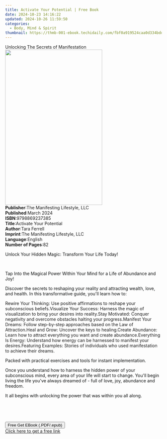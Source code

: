 ```yaml
---
title: Activate Your Potential | Free Book
date: 2024-10-23 14:16:22
updated: 2024-10-26 11:59:50
categories:
  - Body, Mind & Spirit
thumbnail: https://thmb-001-ebook.techidaily.com/fbf0a919524caa0d334bdd36cbfce3a35781c62c5883814e322b05527b7d4194.jpg
---
```

<main id="book-container">
  <div class="flex flex-col">
    <div class="book-brief flex-1 py-6 px-4 sm:p-6 md:py-10 md:px-8">
      <!-- brief-->
      <div class="book-brief-main">Unlocking The Secrets of Manifestation</div>
    </div>
    <div
      class="book-meta-info flex-1 grid gap-4 col-start-1 col-end-3 row-start-1 sm:mb-6 sm:grid-cols-4 lg:gap-6 lg:col-start-2 lg:row-end-6 lg:row-span-6 lg:mb-0"
    >
      <div
        class="book-meta-info-left place-content-center mt-4 p-4 text-sm leading-6 col-start-2 col-span-2 dark:text-slate-400"
      >
        <img
          class="w-full h-500 object-cover rounded-lg sm:h-255 sm:col-span-2 lg:col-span-full"
          src="https://img-001-ebook.techidaily.com/48c0b44256bd18ee11b290831830c95c3b878713757929b5f5f2a4329e6873ae.jpg"
          alt=""
          width="312"
          height="500"
        />
      </div>
      <div
        class="book-meta-info-right mt-2 col-start-1 row-start-2 col-span-3 self-center"
      >
        <!-- meta data  -->
        <div class="flex flex-col px-4 md:px-8">
          <div class="flex-1">
            <strong>Publisher</strong>:<span class="px-2"
              >The Manifesting Lifestyle, LLC</span
            >
          </div>
          <div class="flex-1">
            <strong>Published</strong>:<span class="px-2">March 2024</span>
          </div>
          <div class="flex-1">
            <strong>ISBN</strong>:<span class="px-2">9798869237385</span>
          </div>
          <div class="flex-1">
            <strong>Title</strong>:<span class="px-2"
              >Activate Your Potential</span
            >
          </div>
          <div class="flex-1">
            <strong>Author</strong>:<span class="px-2">Tara Ferrell</span>
          </div>
          <div class="flex-1">
            <strong>Imprint</strong>:<span class="px-2"
              >The Manifesting Lifestyle, LLC</span
            >
          </div>
          <div class="flex-1">
            <strong>Language</strong>:<span class="px-2">English</span>
          </div>
          <div class="flex-1">
            <strong>Number of Pages</strong>:<span class="px-2">82</span>
          </div>
        </div>
      </div>
    </div>
    <div class="book-description flex-1 py-6 px-4 sm:p-6 md:py-10 md:px-8">
      <div class="book-description-main">
        <div accordion-content="" id="description">
          <p>
            <span
              style="background-color: rgba(0, 0, 0, 0); color: rgb(15, 17, 17)"
              >Unlock Your Hidden Magic: Transform Your Life Today!
            </span>
          </p>
          <p><br /></p>
          <p>
            <span
              style="background-color: rgba(0, 0, 0, 0); color: rgb(15, 17, 17)"
              >Tap Into the Magical Power Within Your Mind for a Life of
              Abundance and Joy!</span
            >
          </p>
          <p>
            <span
              style="background-color: rgba(0, 0, 0, 0); color: rgb(15, 17, 17)"
              >Discover the secrets to reshaping your reality and attracting
              wealth, love, and health. In this transformative guide, you'll
              learn how to:</span
            >
          </p>
          Rewire Your Thinking:
          <span style="background-color: rgba(0, 0, 0, 0)"
            >Use positive affirmations to reshape your subconscious
            beliefs.</span
          >Visualize Your Success:
          <span style="background-color: rgba(0, 0, 0, 0)"
            >Harness the magic of visualization to bring your desires into
            reality.</span
          >Stay Motivated:<span style="background-color: rgba(0, 0, 0, 0)">
            Conquer negativity and overcome obstacles halting your
            progress.</span
          >Manifest Your Dreams:
          <span style="background-color: rgba(0, 0, 0, 0)"
            >Follow step-by-step approaches based on the Law of
            Attraction.</span
          >Heal and Grow:
          <span style="background-color: rgba(0, 0, 0, 0)"
            >Uncover the keys to healing.</span
          >Create Abundance:<span style="background-color: rgba(0, 0, 0, 0)">
            Learn how to attract everything you want and create abundance.</span
          >Everything Is Energy:<span
            style="background-color: rgba(0, 0, 0, 0)"
          >
            Understand how energy can be harnessed to manifest your
            desires.</span
          >Featuring Examples:<span style="background-color: rgba(0, 0, 0, 0)">
            Stories of individuals who used manifestation to achieve their
            dreams.</span
          >
          <p>
            <span
              style="background-color: rgba(0, 0, 0, 0); color: rgb(15, 17, 17)"
              >Packed with practical exercises and tools for instant
              implementation.</span
            >
          </p>
          <p>
            <span
              style="background-color: rgba(0, 0, 0, 0); color: rgb(15, 17, 17)"
              >Once you understand how to harness the hidden power of your
              subconscious mind, every area of your life will start to change.
              You'll begin living the life you've always dreamed of - full of
              love, joy, abundance and freedom.</span
            >
          </p>
          <p>
            <span
              style="background-color: rgba(0, 0, 0, 0); color: rgb(15, 17, 17)"
              >It all begins with unlocking the power that was within you all
              along.</span
            >
          </p>
          <p><br /></p>
          <p><br /></p>
        </div>
        <div class="accordion-fader"></div>
      </div>
    </div>
    <div class="book-excerpts flex-1 py-6 px-4 sm:p-6 md:py-10 md:px-8"></div>
    <div
      class="book-about-author flex-1 py-6 px-4 sm:p-6 md:py-10 md:px-8"
    ></div>
    <div class="book-free-get flex-1 py-6 px-4 sm:p-6 md:py-10 md:px-8">
      <button
        id="btn-free-get"
        class="bg-blue-500 hover:bg-blue-700 text-white font-bold py-2 px-4 rounded"
      >
        Free Get EBook (.PDF/.epub)
      </button>
      <div id="countdown-display" class="px-2 text-lg mt-2"></div>
      <a
        id="free-link"
        class="hidden bg-blue-500 hover:bg-blue-700 text-white font-bold py-2 px-4 rounded"
        href="https://www.ebooks.com/en-us/book/211259905/activate-your-potential/tara-ferrell/"
        target="_blank"
        >Click here to get a free link</a
      >
    </div>
    <script>
      let countdownTime = 0;
      let countdownInterval = null;
      document
        .getElementById('btn-free-get')
        .addEventListener('click', startCountdown);
      function startCountdown() {
        countdownTime = new Date().getTime() + 60000 * 3;
        countdownInterval = setInterval(updateCountdown, 1000);
        document.getElementById('btn-free-get').disabled = true;
        document
          .getElementById('btn-free-get')
          .classList.add('bg-gray-500', 'cursor-not-allowed');
      }
      function updateCountdown() {
        let currentTime = new Date().getTime();
        let timeLeft = countdownTime - currentTime;
        let secondsLeft = Math.floor(timeLeft / 1000);
        document.getElementById('countdown-display').innerHTML =
          `Remaining time: ${secondsLeft} seconds.`;
        if (secondsLeft <= 0) {
          clearInterval(countdownInterval);
          document.getElementById('btn-free-get').classList.add('hidden');
          document.getElementById('free-link').classList.remove('hidden');
          document.getElementById('countdown-display').innerHTML = '';
        }
      }
    </script>
  </div>
</main>
